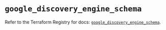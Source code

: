 # `google_discovery_engine_schema`

Refer to the Terraform Registry for docs: [`google_discovery_engine_schema`](https://registry.terraform.io/providers/hashicorp/google/6.34.0/docs/resources/discovery_engine_schema).
